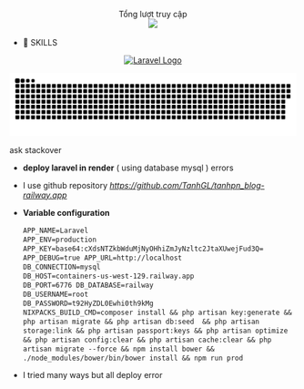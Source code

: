 

<p align="center"> 
 Tổng lượt truy cập<br>
  <img src="https://profile-counter.glitch.me/TanhGL/count.svg" />
</p>

- 📣 SKILLS
<p align="center"><a href="https://laravel.com" target="_blank"><img src="https://raw.githubusercontent.com/laravel/art/master/logo-lockup/5%20SVG/2%20CMYK/1%20Full%20Color/laravel-logolockup-cmyk-red.svg" width="400" alt="Laravel Logo"></a></p>              






<a href=#><img src="contributions.svg"></a>



ask stackover
- **deploy laravel in render** ( using database mysql ) errors

- I use github repository *https://github.com/TanhGL/tanhpn_blog-railway.app*

- **Variable configuration**

  ```
  APP_NAME=Laravel
  APP_ENV=production
  APP_KEY=base64:cXdsNTZkbWduMjNyOHhiZmJyNzltc2JtaXUwejFud3Q=
  APP_DEBUG=true APP_URL=http://localhost
  DB_CONNECTION=mysql
  DB_HOST=containers-us-west-129.railway.app
  DB_PORT=6776 DB_DATABASE=railway
  DB_USERNAME=root
  DB_PASSWORD=t92HyZDL0Ewhi0th9kMg
  NIXPACKS_BUILD_CMD=composer install && php artisan key:generate && php artisan migrate && php artisan db:seed  && php artisan storage:link && php artisan passport:keys && php artisan optimize && php artisan config:clear && php artisan cache:clear && php artisan migrate --force && npm install bower && ./node_modules/bower/bin/bower install && npm run prod
  ```

- I tried many ways but all deploy error
